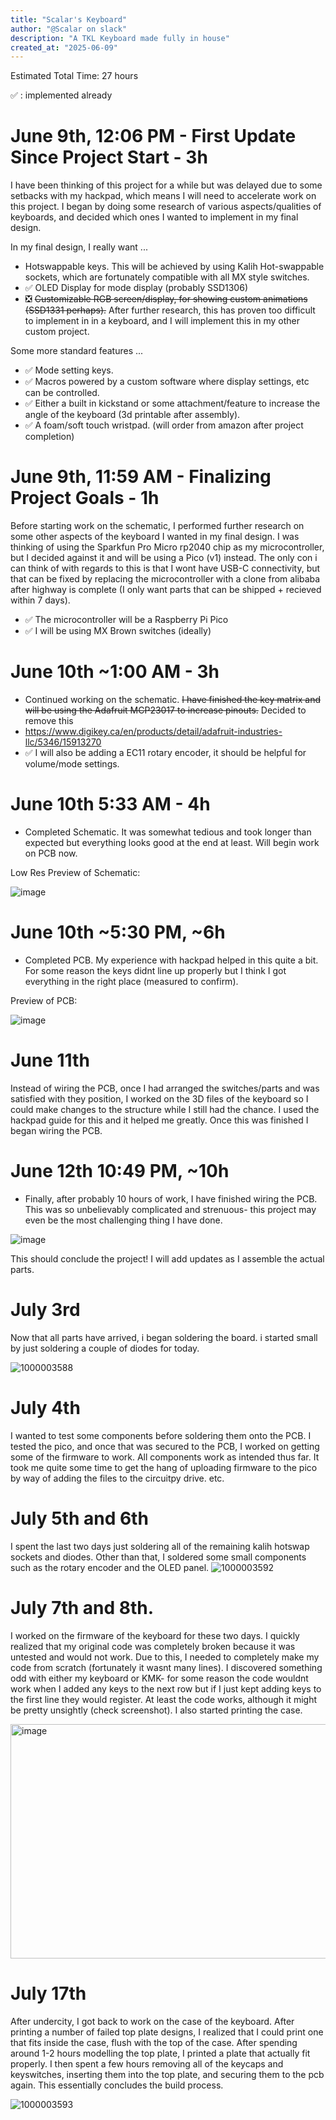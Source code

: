 ```yaml
---
title: "Scalar's Keyboard"
author: "@Scalar on slack"
description: "A TKL Keyboard made fully in house"
created_at: "2025-06-09"
---
```

Estimated Total Time: 27 hours

✅ : implemented already

# June 9th, 12:06 PM - First Update Since Project Start - 3h
I have been thinking of this project for a while but was delayed due to some setbacks with my hackpad, which means I will need to accelerate work on this project. I began by doing some research of various aspects/qualities of keyboards, and decided which ones I wanted to implement in my final design. 

In my final design, I really want ...
- Hotswappable keys. This will be achieved by using Kalih Hot-swappable sockets, which are fortunately compatible with all MX style switches.
- ✅ OLED Display for mode display (probably SSD1306)
- ❎ ~~Customizable RGB screen/display, for showing custom animations (SSD1331 perhaps).~~ After further research, this has proven too difficult to implement in in a keyboard, and I will implement this in my other custom project. 

Some more standard features ...
- ✅ Mode setting keys.
- ✅ Macros powered by a custom software where display settings, etc can be controlled.
- ✅ Either a built in kickstand or some attachment/feature to increase the angle of the keyboard (3d printable after assembly).
- ✅ A foam/soft touch wristpad. (will order from amazon after project completion)

# June 9th, 11:59 AM - Finalizing Project Goals - 1h

Before starting work on the schematic, I performed further research on some other aspects of the keyboard I wanted in my final design. I was thinking of using the Sparkfun Pro Micro rp2040 chip as my microcontroller, but I decided against it and will be using a Pico (v1) instead. The only con i can think of with regards to this is that I wont have USB-C connectivity, but that can be fixed by replacing the microcontroller with a clone from alibaba after highway is complete (I only want parts that can be shipped + recieved within 7 days). 
- ✅ The microcontroller will be a Raspberry Pi Pico
- ✅ I will be using MX Brown switches (ideally)

# June 10th ~1:00 AM - 3h
- Continued working on the schematic. ~~I have finished the key matrix and will be using the Adafruit MCP23017 to increase pinouts.~~ Decided to remove this
- https://www.digikey.ca/en/products/detail/adafruit-industries-llc/5346/15913270
- ✅ I will also be adding a EC11 rotary encoder, it should be helpful for volume/mode settings.

# June 10th 5:33 AM - 4h
- Completed Schematic. It was somewhat tedious and took longer than expected but everything looks good at the end at least. Will begin work on PCB now.

Low Res Preview of Schematic: 

![image](https://github.com/user-attachments/assets/adca0cd6-aaca-46dd-8a35-3622b7d13c3c)

# June 10th ~5:30 PM, ~6h
- Completed PCB. My experience with hackpad helped in this quite a bit. For some reason the keys didnt line up properly but I think I got everything in the right place (measured to confirm).

Preview of PCB:

![image](https://github.com/user-attachments/assets/e1bad259-8ecc-49dd-96f6-f23124d82013)

# June 11th
Instead of wiring the PCB, once I had arranged the switches/parts and was satisfied with they position, I worked on the 3D files of the keyboard so I could make changes to the structure while I still had the chance. I used the hackpad guide for this and it helped me greatly. Once this was finished I began wiring the PCB.

# June 12th 10:49 PM, ~10h
- Finally, after probably 10 hours of work, I have finished wiring the PCB. This was so unbelievably complicated and strenuous- this project may even be the most challenging thing I have done.

![image](https://github.com/user-attachments/assets/1f7c892b-70d2-49d4-b0b0-6b262a3bdd02)

This should conclude the project! I will add updates as I assemble the actual parts. 

# July 3rd 
Now that all parts have arrived, i began soldering the board. i started small by just soldering a couple of diodes for today.

![1000003588](https://github.com/user-attachments/assets/43261873-f0db-4886-88e6-e95e94e5e4c5)


# July 4th
I wanted to test some components before soldering them onto the PCB. I tested the pico, and once that was secured to the PCB, I worked on getting some of the firmware to work. All components work as intended thus far. It took me quite some time to get the hang of uploading firmware to the pico by way of adding the files to the circuitpy drive. etc. 

# July 5th and 6th 
I spent the last two days just soldering all of the remaining kalih hotswap sockets and diodes. Other than that, I soldered some small components such as the rotary encoder and the OLED panel. 
![1000003592](https://github.com/user-attachments/assets/b3edea70-0c73-42ab-b38c-578e8bd06bc7)


# July 7th and 8th. 
I worked on the firmware of the keyboard for these two days. I quickly realized that my original code was completely broken because it was untested and would not work. Due to this, I needed to completely make my code from scratch (fortunately it wasnt many lines). I discovered something odd with either my keyboard or KMK- for some reason the code wouldnt work when I added any keys to the next row but if I just kept adding keys to the first line they would register. At least the code works, although it might be pretty unsightly (check screenshot). I also started printing the case.

<img width="1586" height="375" alt="image" src="https://github.com/user-attachments/assets/5f9a4459-43a7-41c8-84ab-34183750f18e" />

# July 17th
After undercity, I got back to work on the case of the keyboard. After printing a number of failed top plate designs, I realized that I could print one that fits inside the case, flush with the top of the case. After spending around 1-2 hours modelling the top plate, I printed a plate that actually fit properly. I then spent a few hours removing all of the keycaps and keyswitches, inserting them into the top plate, and securing them to the pcb again. This essentially concludes the build process.

![1000003593](https://github.com/user-attachments/assets/32de66a3-fd6e-426c-a1f4-dc091e3f732e)
